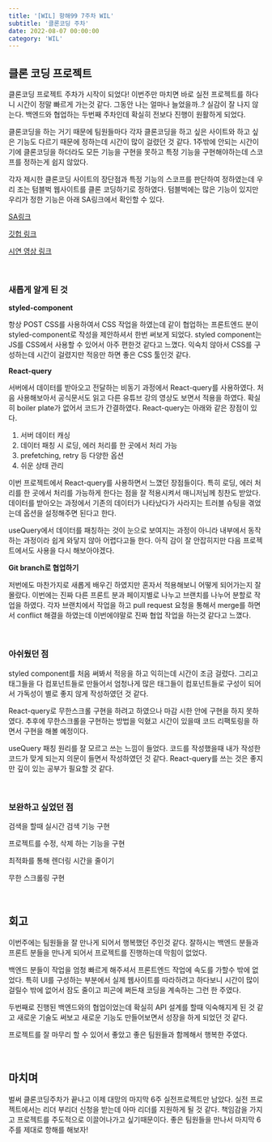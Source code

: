 ```yaml
---
title: '[WIL] 항해99 7주차 WIL'
subtitle: '클론코딩 주차'
date: 2022-08-07 00:00:00
category: 'WIL'
---
```


## 클론 코딩 프로젝트

클론코딩 프로젝트 주차가 시작이 되었다! 이번주만 마치면 바로 실전 프로젝트를 하다니 시간이 정말 빠르게 가는것 같다. 그동안 나는 얼마나 늘었을까..? 실감이 잘 나지 않는다. 백엔드와 협업하는 두번째 주차인데 확실히 전보다 진행이 원활하게 되었다.

클론코딩을 하는 거기 때문에 팀원들마다 각자 클론코딩을 하고 싶은 사이트와 하고 싶은 기능도 다르기 때문에 정하는데 시간이 많이 걸렸던 것 같다. 1주밖에 안되는 시간이기에 클론코딩을 하더라도 모든 기능을 구현을 못하고 특정 기능을 구현해야하는데 스코프를 정하는게 쉽지 않았다.

각자 제시한 클론코딩 사이트의 장단점과 특정 기능의 스코프를 판단하여 정하였는데 우리 조는 텀블벅 웹사이트를 클론 코딩하기로 정하였다. 텀블벅에는 많은 기능이 있지만 우리가 정한 기능은 아래 SA링크에서 확인할 수 있다.

[SA링크](https://www.notion.so/tumblbug-2-256d08cd3a8d43c4ad955cf40f8c83a3)

[깃헙 링크](https://github.com/HangHae99-Tumblbug)

[시연 영상 링크](https://www.youtube.com/watch?v=pitNSMnWOXs)

<br/>

### 새롭게 알게 된 것

**styled-component**

항상 POST CSS를 사용하여서 CSS 작업을 하였는데 같이 협업하는 프론트엔드 분이 styled-component로 작성을 제안하셔서 한번 써보게 되었다. styled component는 JS를 CSS에서 사용할 수 있어서 아주 편한것 같다고 느꼈다. 익숙치 않아서 CSS를 구성하는데 시간이 걸렸지만 적응만 하면 좋은 CSS 툴인것 같다.

**React-query**

서버에서 데이터를 받아오고 전달하는 비동기 과정에서 React-query를 사용하였다. 처음 사용해보아서 공식문서도 읽고 다른 유튜브 강의 영상도 보면서 적용을 하였다. 확실히 boiler plate가 없어서 코드가 간결하였다. React-query는 아래와 같은 장점이 있다.

1. 서버 데이터 캐싱
2. 데이터 패칭 시 로딩, 에러 처리를 한 곳에서 처리 가능
3. prefetching, retry 등 다양한 옵션
4. 쉬운 상태 관리

이번 프로젝트에서 React-query를 사용하면서 느꼈던 장점들이다. 특히 로딩, 에러 처리를 한 곳에서 처리를 가능하게 한다는 점을 잘 적용시켜서 매니저님께 칭찬도 받았다. 데이터를 받아오는 과정에서 기존의 데이터가 나타났다가 사라지는 트러블 슈팅을 겪었는데 옵션을 설정해주면 된다고 한다.

useQuery에서 데이터를 패칭하는 것이 눈으로 보여지는 과정이 아니라 내부에서 동작하는 과정이라 쉽게 와닿지 않아 어렵다고들 한다. 아직 감이 잘 안잡히지만 다음 프로젝트에서도 사용을 다시 해보아야겠다.

**Git branch로 협업하기**

저번에도 마찬가지로 새롭게 배우긴 하였지만 혼자서 적용해보니 어떻게 되어가는지 잘 몰랐다. 이번에는 진짜 다른 프론트 분과 페이지별로 나누고 브랜치를 나누어 분할로 작업을 하였다. 각자 브랜치에서 작업을 하고 pull request 요청을 통해서 merge를 하면서 conflict 해결을 하였는데 이번에야말로 진짜 협업 작업을 하는것 같다고 느꼈다.

<br/>

### 아쉬웠던 점

styled component를 처음 써봐서 적응을 하고 익히는데 시간이 조금 걸렸다. 그리고 태그들을 다 컴포넌트들로 만들어서 엄청나게 많은 태그들이 컴포넌트들로 구성이 되어서 가독성이 별로 좋지 않게 작성하였던 것 같다.

React-query로 무한스크롤 구현을 하려고 하였으나 마감 시한 안에 구현을 하지 못하였다. 추후에 무한스크롤을 구현하는 방법을 익혔고 시간이 있을때 코드 리팩토링을 하면서 구현을 해볼 예정이다.

useQuery 패칭 원리를 잘 모르고 쓰는 느낌이 들었다. 코드를 작성했을때 내가 작성한 코드가 맞게 되는지 의문이 들면서 작성하였던 것 같다. React-query를 쓰는 것은 좋지만 깊이 있는 공부가 필요할 것 같다.

<br/>

### 보완하고 싶었던 점

검색을 할때 실시간 검색 기능 구현

프로젝트를 수정, 삭제 하는 기능을 구현

최적화를 통해 렌더링 시간을 줄이기

무한 스크롤링 구현

<br/>

## 회고

이번주에는 팀원들을 잘 만나게 되어서 행복했던 주인것 같다. 잘하시는 백엔드 분들과 프론트 분들을 만나게 되어서 프로젝트를 진행하는데 막힘이 없었다.

백엔드 분들이 작업을 엄청 빠르게 해주셔서 프론트엔드 작업에 속도를 가할수 밖에 없었다. 특히 UI를 구성하는 부분에서 실제 웹사이트를 따라하려고 하다보니 시간이 많이 걸릴수 밖에 없어서 잠도 줄이고 피곤에 쩌든채 코딩을 계속하는 그런 한 주였다.

두번째로 진행된 백엔드와의 협업이었는데 확실히 API 설계를 할때 익숙해지게 된 것 같고 새로운 기술도 써보고 새로운 기능도 만들어보면서 성장을 하게 되었던 것 같다.

프로젝트를 잘 마무리 할 수 있어서 좋았고 좋은 팀원들과 함께해서 행복한 주였다.

<br/>

## **마치며**

벌써 클론코딩주차가 끝나고 이제 대망의 마지막 6주 실전프로젝트만 남았다. 실전 프로젝트에서는 리더 부리더 신청을 받는데 아마 리더를 지원하게 될 것 같다. 책임감을 가지고 프로젝트를 주도적으로 이끌어나가고 싶기때문이다. 좋은 팀원들을 만나서 마지막 6주를 제대로 항해를 해보자!
